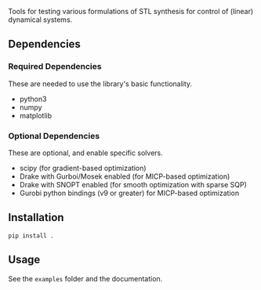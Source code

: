 Tools for testing various formulations of STL synthesis for control of (linear) dynamical systems.

## Dependencies

### Required Dependencies

These are needed to use the library's basic functionality.

- python3
- numpy
- matplotlib

### Optional Dependencies

These are optional, and enable specific solvers.

- scipy (for gradient-based optimization)
- Drake with Gurboi/Mosek enabled (for MICP-based optimization)
- Drake with SNOPT enabled (for smooth optimization with sparse SQP)
- Gurobi python bindings (v9 or greater) for MICP-based optimization

## Installation

```
pip install .
```

## Usage

See the `examples` folder and the documentation.

